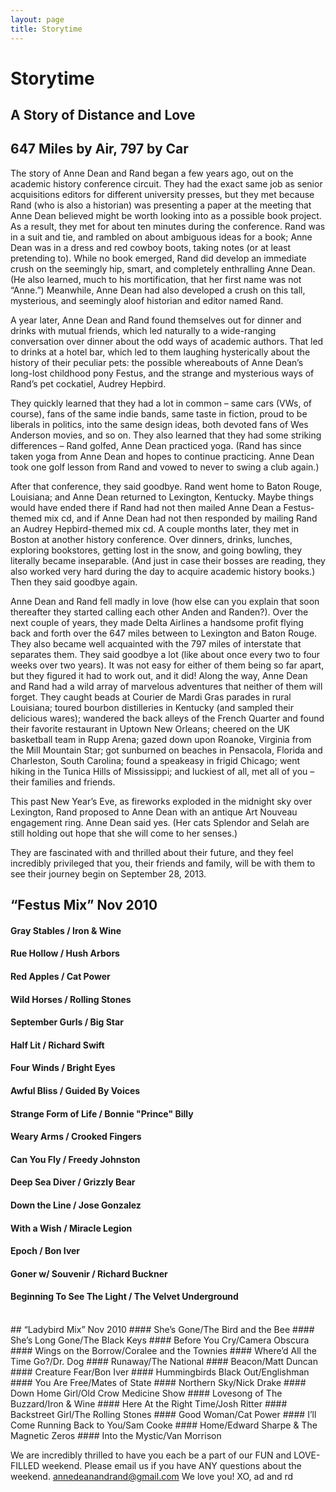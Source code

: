 ```yaml
---
layout: page
title: Storytime
---
```


# Storytime

## A Story of Distance and Love
## 647 Miles by Air, 797 by Car

The story of Anne Dean and Rand began a few years ago, out on the academic history conference circuit. They had the exact same job as senior acquisitions editors for different university presses, but they met because Rand (who is also a historian) was presenting a paper at the meeting that Anne Dean believed might be worth looking into as a possible book project. As a result, they met for about ten minutes during the conference. Rand was in a suit and tie, and rambled on about ambiguous ideas for a book; Anne Dean was in a dress and red cowboy boots, taking notes (or at least pretending to). While no book emerged, Rand did develop an immediate crush on the seemingly hip, smart, and completely enthralling Anne Dean. (He also learned, much to his mortification, that her first name was not “Anne.”) Meanwhile, Anne Dean had also developed a crush on this tall, mysterious, and seemingly aloof historian and editor named Rand.

A year later, Anne Dean and Rand found themselves out for dinner and drinks with mutual friends, which led naturally to a wide-ranging conversation over dinner about the odd ways of academic authors. That led to drinks at a hotel bar, which led to them laughing hysterically about the history of their peculiar pets: the possible whereabouts of Anne Dean’s long-lost childhood pony Festus, and the strange and mysterious ways of Rand’s pet cockatiel, Audrey Hepbird.

They quickly learned that they had a lot in common – same cars (VWs, of course), fans of the same indie bands, same taste in fiction, proud to be liberals in politics, into the same design ideas, both devoted fans of Wes Anderson movies, and so on. They also learned that they had some striking differences – Rand golfed, Anne Dean practiced yoga. (Rand has since taken yoga from Anne Dean and hopes to continue practicing. Anne Dean took one golf lesson from Rand and vowed to never to swing a club again.)

After that conference, they said goodbye. Rand went home to Baton Rouge, Louisiana; and Anne Dean returned to Lexington, Kentucky. Maybe things would have ended there if Rand had not then mailed Anne Dean a Festus-themed mix cd, and if Anne Dean had not then responded by mailing Rand an Audrey Hepbird-themed mix cd. A couple months later, they met in Boston at another history conference. Over dinners, drinks, lunches, exploring bookstores, getting lost in the snow, and going bowling, they literally became inseparable. (And just in case their bosses are reading, they also worked very hard during the day to acquire academic history books.) Then they said goodbye again.

Anne Dean and Rand fell madly in love (how else can you explain that soon thereafter they started calling each other Anden and Randen?). Over the next couple of years, they made Delta Airlines a handsome profit flying back and forth over the 647 miles between to Lexington and Baton Rouge. They also became well acquainted with the 797 miles of interstate that separates them. They said goodbye a lot (like about once every two to four weeks over two years). It was not easy for either of them being so far apart, but they figured it had to work out, and it did! Along the way, Anne Dean and Rand had a wild array of marvelous adventures that neither of them will forget. They caught beads at Courier de Mardi Gras parades in rural Louisiana; toured bourbon distilleries in Kentucky (and sampled their delicious wares); wandered the back alleys of the French Quarter and found their favorite restaurant in Uptown New Orleans; cheered on the UK basketball team in Rupp Arena; gazed down upon Roanoke, Virginia from the Mill Mountain Star; got sunburned on beaches in Pensacola, Florida and Charleston, South Carolina; found a speakeasy in frigid Chicago; went hiking in the Tunica Hills of Mississippi; and luckiest of all, met all of you – their families and friends.

This past New Year’s Eve, as fireworks exploded in the midnight sky over Lexington, Rand proposed to Anne Dean with an antique Art Nouveau engagement ring. Anne Dean said yes. (Her cats Splendor and Selah are still holding out hope that she will come to her senses.)

They are fascinated with and thrilled about their future, and they feel incredibly privileged that you, their friends and family, will be with them to see their journey begin on September 28, 2013.


## “Festus Mix” Nov 2010
#### Gray Stables / Iron & Wine
#### Rue Hollow / Hush Arbors
#### Red Apples / Cat Power
#### Wild Horses / Rolling Stones
#### September Gurls / Big Star
#### Half Lit / Richard Swift
#### Four Winds / Bright Eyes
#### Awful Bliss / Guided By Voices
#### Strange Form of Life / Bonnie "Prince" Billy
#### Weary Arms / Crooked Fingers
#### Can You Fly / Freedy Johnston
#### Deep Sea Diver / Grizzly Bear
#### Down the Line / Jose Gonzalez
#### With a Wish / Miracle Legion
#### Epoch / Bon Iver
#### Goner w/ Souvenir / Richard Buckner
#### Beginning To See The Light / The Velvet Underground
<br>
## “Ladybird Mix” Nov 2010
#### She’s Gone/The Bird and the Bee
#### She’s Long Gone/The Black Keys
#### Before You Cry/Camera Obscura
#### Wings on the Borrow/Coralee and the Townies
#### Where’d All the Time Go?/Dr. Dog
#### Runaway/The National
#### Beacon/Matt Duncan
#### Creature Fear/Bon Iver
#### Hummingbirds Black Out/Englishman
#### You Are Free/Mates of State
#### Northern Sky/Nick Drake
#### Down Home Girl/Old Crow Medicine Show
#### Lovesong of The Buzzard/Iron & Wine
#### Here At the Right Time/Josh Ritter
#### Backstreet Girl/The Rolling Stones
#### Good Woman/Cat Power
#### I’ll Come Running Back to You/Sam Cooke
#### Home/Edward Sharpe & The Magnetic Zeros
#### Into the Mystic/Van Morrison

We are incredibly thrilled to have you each be a part of our FUN and LOVE-FILLED weekend. Please email us if you have ANY questions about the weekend.
annedeanandrand@gmail.com
We love you!
XO,
ad and rd
